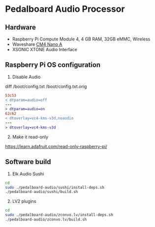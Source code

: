 # Pedalboard Audio Processor

## Hardware 
* Raspberry Pi Compute Module 4, 4 GB RAM, 32GB eMMC, Wireless
* Waveshare [CM4 Nano A](https://www.waveshare.com/wiki/CM4-NANO-A) 
* XSONIC XTONE Audio Interface

## Raspberry Pi OS configuration

1. Disable Audio

diff /boot/config.txt /boot/config.txt.orig

```diff
53c53
< dtparam=audio=off
---
> dtparam=audio=on
62c62
< dtoverlay=vc4-kms-v3d,noaudio
---
> dtoverlay=vc4-kms-v3d
```

2. Make it read-only

https://learn.adafruit.com/read-only-raspberry-pi/ 

## Software build

1. Elk Audio Sushi

```bash
cd
sudo ./pedalboard-audio/sushi/install-deps.sh
./pedalboard-audio/sushi/build.sh
```

2. LV2 plugins

```bash
cd
sudo ./pedalboard-audio/zconvo.lv/install-deps.sh
./pedalboard-audio/zconvo.lv/build.sh
```

